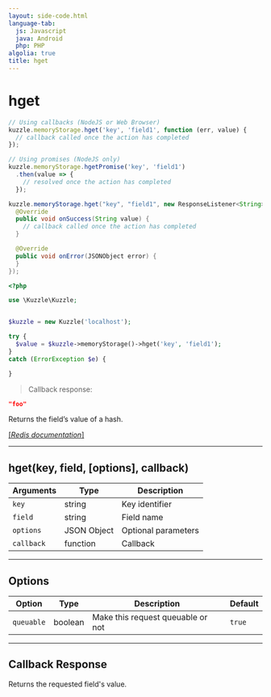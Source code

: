 ```yaml
---
layout: side-code.html
language-tab:
  js: Javascript
  java: Android
  php: PHP
algolia: true
title: hget
---
```


# hget

```js
// Using callbacks (NodeJS or Web Browser)
kuzzle.memoryStorage.hget('key', 'field1', function (err, value) {
  // callback called once the action has completed
});

// Using promises (NodeJS only)
kuzzle.memoryStorage.hgetPromise('key', 'field1')
  .then(value => {
    // resolved once the action has completed
  });
```

```java
kuzzle.memoryStorage.hget("key", "field1", new ResponseListener<String>() {
  @Override
  public void onSuccess(String value) {
    // callback called once the action has completed
  }

  @Override
  public void onError(JSONObject error) {
  }
});
```

```php
<?php

use \Kuzzle\Kuzzle;


$kuzzle = new Kuzzle('localhost');

try {
  $value = $kuzzle->memoryStorage()->hget('key', 'field1');
}
catch (ErrorException $e) {

}
```

> Callback response:

```json
"foo"
```

Returns the field’s value of a hash.

[[_Redis documentation_]](https://redis.io/commands/hget)

---

## hget(key, field, [options], callback)

| Arguments | Type | Description |
|---------------|---------|----------------------------------------|
| `key` | string | Key identifier |
| `field` | string | Field name |
| `options` | JSON Object | Optional parameters |
| `callback` | function | Callback |

---

## Options

| Option | Type | Description | Default |
|---------------|---------|----------------------------------------|---------|
| `queuable` | boolean | Make this request queuable or not  | `true` |

---

## Callback Response

Returns the requested field's value.
